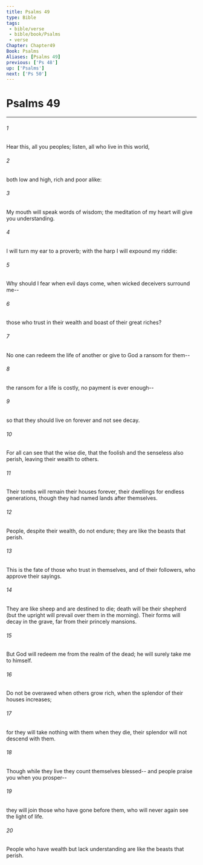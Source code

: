 ```yaml
---
title: Psalms 49
type: Bible
tags:
 - bible/verse
 - bible/book/Psalms
 - verse
Chapter: Chapter49
Book: Psalms
Aliases: [Psalms 49]
previous: ['Ps 48']
up: ['Psalms']
next: ['Ps 50']
---
```

# Psalms 49

***


###### 1 
Hear this, all you peoples; listen, all who live in this world, 

###### 2 
both low and high, rich and poor alike: 

###### 3 
My mouth will speak words of wisdom; the meditation of my heart will give you understanding. 

###### 4 
I will turn my ear to a proverb; with the harp I will expound my riddle: 

###### 5 
Why should I fear when evil days come, when wicked deceivers surround me-- 

###### 6 
those who trust in their wealth and boast of their great riches? 

###### 7 
No one can redeem the life of another or give to God a ransom for them-- 

###### 8 
the ransom for a life is costly, no payment is ever enough-- 

###### 9 
so that they should live on forever and not see decay. 

###### 10 
For all can see that the wise die, that the foolish and the senseless also perish, leaving their wealth to others. 

###### 11 
Their tombs will remain their houses forever, their dwellings for endless generations, though they had named lands after themselves. 

###### 12 
People, despite their wealth, do not endure; they are like the beasts that perish. 

###### 13 
This is the fate of those who trust in themselves, and of their followers, who approve their sayings. 

###### 14 
They are like sheep and are destined to die; death will be their shepherd (but the upright will prevail over them in the morning). Their forms will decay in the grave, far from their princely mansions. 

###### 15 
But God will redeem me from the realm of the dead; he will surely take me to himself. 

###### 16 
Do not be overawed when others grow rich, when the splendor of their houses increases; 

###### 17 
for they will take nothing with them when they die, their splendor will not descend with them. 

###### 18 
Though while they live they count themselves blessed-- and people praise you when you prosper-- 

###### 19 
they will join those who have gone before them, who will never again see the light of life. 

###### 20 
People who have wealth but lack understanding are like the beasts that perish. 

